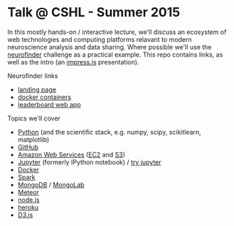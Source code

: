 # Talk @ CSHL - Summer 2015

In this mostly hands-on / interactive lecture, we'll discuss an ecosystem of web technologies and computing platforms relavant to modern neuroscience analysis and data sharing. Where possible we'll use the [neurofinder](http://neurofinder.codeneuro.org) challenge as a practical example. This repo contains links, as well as the intro (an [impress.js](https://github.com/impress/impress.js) presentation).

Neurofinder links
- [landing page](http://neurofinder.codeneuro.org/)
- [docker containers](https://github.com/CodeNeuro/neurofinder-docker)
- [leaderboard web app](https://github.com/CodeNeuro/neurofinder-leaderboard)

Topics we'll cover
- [Python](http://continuum.io/downloads) (and the scientific stack, e.g. numpy, scipy, scikitlearn, matplotlib)
- [GitHub](https://github.com/)
- [Amazon Web Services](http://aws.amazon.com/) ([EC2](http://aws.amazon.com/ec2/) and [S3](http://aws.amazon.com/s3/))
- [Jupyter](https://jupyter.org/) (formerly IPython notebook) / [try jupyter](http://try.jupyter.org)
- [Docker](https://www.docker.com/)
- [Spark](http://spark.apache.org/)
- [MongoDB](https://www.mongodb.org/) / [MongoLab](https://mongolab.com/)
- [Meteor](https://www.meteor.com/)
- [node.js](https://nodejs.org/)
- [heroku](https://www.heroku.com/)
- [D3.js](http://d3js.org/)
